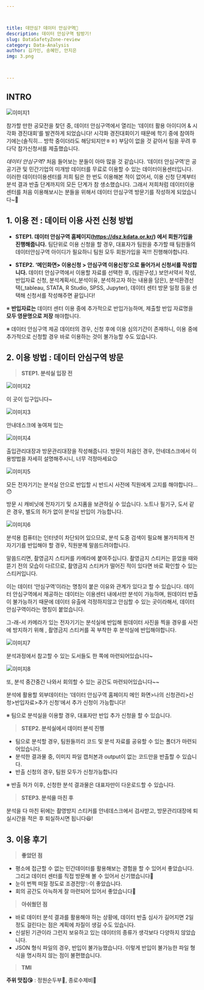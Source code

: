 ```yaml
---



title: 데안심? 데이터 안심구역🤗
description: 데이터 안심구역 탐방기!
slug: DataSafetyZone-review
category: Data-Analysis
author: 김가인, 송혜민, 안지은
img: 3.png



---
```


## INTRO 

![이미지1](/DataSafetyZone-review/1.png)

참가할 만한 공모전을 찾던 중, 데이터 안심구역에서 열리는 ‘데이터 활용 아이디어 & 시각화 경진대회’를 발견하게 되었습니다!  시각화 경진대회이기 때문에 학기 중에 참여하기에는(솔직히... 방학 중이더라도 해당되지만ㅎㅎ) 부담이 없을 것 같아서 팀을 꾸려 후다닥 참가신청서를 제출했습니다. 

_데이터 안심구역?_ 처음 들어보는 분들이 아마 많을 것 같습니다. ‘데이터 안심구역’은 공공기관 및 민간기업의 미개방 데이터를 무료로 이용할 수 있는 데이터이용센터입니다. 이러한 데이터이용센터를 저희 팀은 한 번도 이용해본 적이 없어서, 이용 신청 단계부터 분석 결과 반출 단계까지의 모든 단계가 참 생소했습니다. 그래서 저희처럼 데이터이용센터를 처음 이용해보시는 분들을 위해서 데이터 안심구역 방문기를 작성하게 되었습니다~🥳 


## 1. 이용 전 : 데이터 이용 사전 신청 방법

- __STEP1. 데이터 안심구역 홈페이지(https://dsz.kdata.or.kr/) 에서 회원가입을 진행해줍니다.__ 팀단위로 이용 신청을 할 경우, 대표자가 팀원을 추가할 때 팀원들의 데이터안심구역 아이디가 필요하니 팀원 모두 회원가입을 꼭!!! 진행해야합니다.

- __STEP2. ‘메인화면> 이용신청 > 안심구역 이용신청’으로 들어가서 신청서를 작성합니다.__ 데이터 안심구역에서 이용할 자료를 선택한 후, (팀원구성,)   보안서약서 작성, 반입자료 신청, 분석계획서(_분석이유, 분석하고자 하는 내용을 담은), 분석환경선택(_tableau, STATA, R Studio, SPSS, Jupyter), 데이터 센터 방문 일정 등을 선택해 신청서를 작성해주면 끝입니다! 

※ __반입자료는__  데이터 센터 이용 중에 추가적으로 반입가능하며, 제출할 반입 자료명을  __모두 영문명으로 저장__ 해야합니다. 

※ 데이터 안심구역 제공 데이터의 경우, 신청 후에 이용 심의기간이 존재하니, 이용 중에 추가적으로 신청할 경우 바로 이용하는 것이 불가능할 수도 있습니다.


## 2. 이용 방법 : 데이터 안심구역 방문
> __STEP1. 분석실 입장 전__

![이미지2](/DataSafetyZone-review/2.png)

이 곳이 입구입니다~ 

![이미지3](/DataSafetyZone-review/3.png)

안내데스크에 놓여져 있는

![이미지4](/DataSafetyZone-review/4.png)

출입관리대장과 방문관리대장을 작성해줍니다. 방문이 처음인 경우, 안네데스크에서 이용방법을 자세히 설명해주시니, 너무 걱정마세요😉

![이미지5](/DataSafetyZone-review/5.png)

모든 전자기기는 분석실 안으로 반입할 시 반드시 사전에 직원에게 고지를 해야합니다...😯 

방문 시 캐비닛에 전자기기 및 소지품을 보관하실 수 있습니다. 노트나 필기구, 도서 같은 경우, 별도의 허가 없이 분석실 반입이 가능합니다. 

![이미지6](/DataSafetyZone-review/6.png)

분석용 컴퓨터는 인터넷이 차단되어 있으므로, 분석 도중 검색이 필요해 불가피하게 전자기기를 반입해야 할 경우, 직원분께 말씀드려야합니다. 

말씀드리면, 촬영금지 스티커를 카메라에 붙여주십니다. 촬영금지 스티커는 뜯었을 때와 뜯기 전의 모습이 다르므로, 촬영금지 스티커가 떨어진 적이 있다면 바로 확인할 수 있는 스티커입니다.

이는 데이터 ‘안심구역’이라는 명칭이 붙은 이유와 관계가 있다고 할 수 있습니다. 데이터 안심구역에서 제공하는 데이터는 이용센터 내에서만 분석이 가능하며, 원데이터 반출이 불가능하기 때문에 데이터 유출에 걱정하지않고 안심할 수 있는 곳이라해서, 데이터 안심구역이라는 명칭이 붙었습니다.

그-래-서 카메라가 있는 전자기기는 분석실에 반입해  원데이터 사진을 찍을 경우를 사전에 방지하기 위해 , 촬영금지 스티커를 꼭 부착한 후 분석실에 반입해야합니다.

![이미지7](/DataSafetyZone-review/7.png)

분석과정에서 참고할 수 있는 도서들도 한 쪽에  마련되어있습니다~

![이미지8](/DataSafetyZone-review/8.png)

또, 분석 중간중간 나와서 회의할 수 있는 공간도 마련되어있습니다~~

분석에 활용할 외부데이터는 ‘데이터 안심구역 홈페이지 메인 화면>나의 신청관리>신청>반입자료>추가 신청'에서 추가 신청이 가능합니다!

※ 팀으로 분석실을 이용할 경우, 대표자만 반입 추가 신청을 할 수 있습니다.


> __STEP2. 분석실에서 데이터 분석 진행__

- 팀으로 분석할 경우, 팀원들끼리 코드 및 분석 자료를 공유할 수 있는 폴더가 마련되어있습니다.
- 분석한 결과물 중, 이미지 파일 캡처본과 output이 없는 코드만을 반출할 수 있습니다.
- 반출 신청의 경우, 팀원 모두가 신청가능합니다

※ 반출 허가 이후, 신청한 분석 결과물은 대표자만이 다운로드할 수 있습니다.


> __STEP3. 분석을 마친 후__

분석을 다 마친 뒤에는 촬영방지 스티커를 안네데스크에서 검사받고, 방문관리대장에 퇴실시간을 적은 후 퇴실하시면 됩니다😆!


## 3. 이용 후기
> __좋았던 점__

- 평소에 접근할 수 없는 민간데이터를 활용해보는 경험을 할 수 있어서 좋았습니다. 그리고 데이터 센터를 직접 방문해 볼 수 있어서 신기했습니다🎵 
- 눈이 번쩍 떠질 정도로 조경전망✨이 좋았습니다. 
- 회의 공간도 아늑하게 잘 마련되어 있어서 좋았습니다🍵

> __아쉬웠던 점__

- 바로 데이터 분석 결과를 활용해야 하는 상황에, 데이터 반출 심사가 길어지면 2일 정도 걸린다는 점은 계획에 차질이 생길 수도 있습니다. 
- 신설된 기관이라 그런지 보유하고 있는 데이터의 종류가 생각보다 다양하지 않았습니다.
- JSON 형식 파일의 경우, 반입이 불가능했습니다. 이렇게 반입이 불가능한 파일 형식을 명시하지 않는 점이 불편했습니다. 

> __TMI__

 __주위 맛집😘__ : 정원순두부🥘, 종로수제비🍲 

